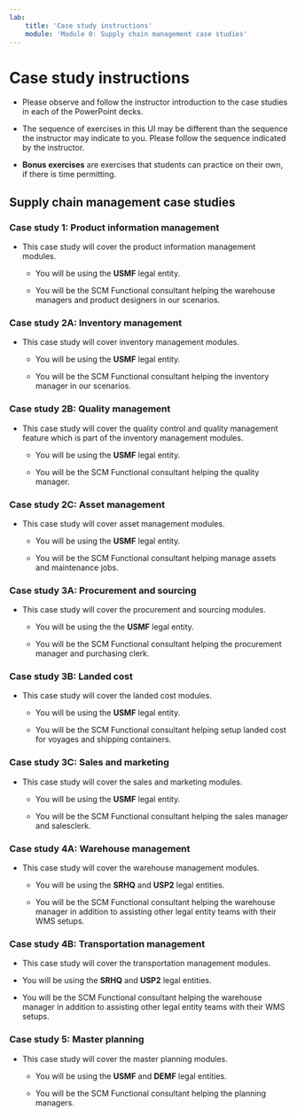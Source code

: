 ```yaml
---
lab:
    title: 'Case study instructions'
    module: 'Module 0: Supply chain management case studies'
---
```


Case study instructions
=======================

- Please observe and follow the instructor introduction to the case studies in
    each of the PowerPoint decks.

- The sequence of exercises in this UI may be different than the sequence the
    instructor may indicate to you. Please follow the sequence indicated by the
    instructor.

- **Bonus exercises** are exercises that students can practice on their own, if there is time permitting.

Supply chain management case studies
----------

### **Case study 1: Product information management**  

- This case study will cover the product information management modules.

  - You will be using the **USMF** legal entity.

  - You will be the SCM Functional consultant helping the warehouse
        managers and product designers in our scenarios.

### **Case study 2A: Inventory management**

- This case study will cover inventory management modules.

  - You will be using the **USMF** legal entity.

  - You will be the SCM Functional consultant helping the inventory  manager in our scenarios.
    
### **Case study 2B: Quality management**

- This case study will cover the quality control and quality management
        feature which is part of the inventory management modules.

  - You will be using the **USMF** legal entity.

  - You will be the SCM Functional consultant helping the quality
        manager.

### **Case study 2C: Asset management**

- This case study will cover asset management modules.

  - You will be using the **USMF** legal entity.

  - You will be the SCM Functional consultant helping manage assets and maintenance jobs.
  
### **Case study 3A: Procurement and sourcing**

- This case study will cover the procurement and sourcing modules.

  - You will be using the the **USMF** legal entity.

  - You will be the SCM Functional consultant helping the procurement
        manager and purchasing clerk.

### **Case study 3B: Landed cost**

- This case study will cover the landed cost modules.

  - You will be using the **USMF** legal entity.

  - You will be the SCM Functional consultant helping setup landed cost for voyages and shipping containers.

### **Case study 3C: Sales and marketing**

- This case study will cover the sales and marketing modules.

  - You will be using the **USMF** legal entity.

  - You will be the SCM Functional consultant helping the sales manager
        and salesclerk.

### **Case study 4A: Warehouse management**

- This case study will cover the warehouse management modules.

  - You will be using the **SRHQ** and **USP2** legal entities.

  - You will be the SCM Functional consultant helping the warehouse
            manager in addition to assisting other legal entity teams with their WMS
            setups.

### **Case study 4B: Transportation management**

- This case study will cover the transportation management modules.

- You will be using the **SRHQ** and **USP2** legal entities.

- You will be the SCM Functional consultant helping the warehouse
        manager in addition to assisting other legal entity teams with their WMS
        setups.

### **Case study 5: Master planning**

- This case study will cover the master planning modules.

  - You will be using the **USMF** and **DEMF** legal entities.

  - You will be the SCM Functional consultant helping the planning
        managers.
